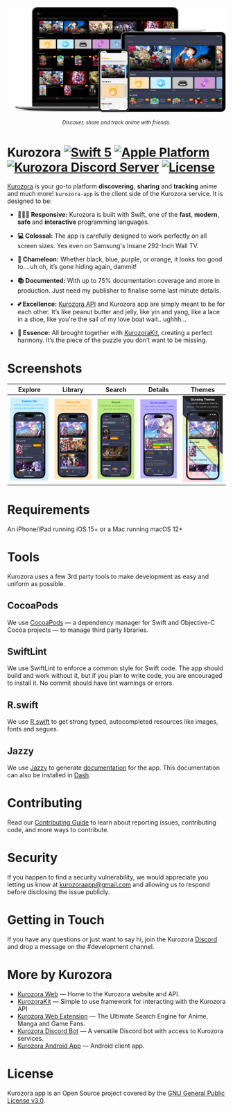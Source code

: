 <p align="center"><img src=".github/Assets/Kurozora_on_Device.png"></p>

<p align="center">
    <sup><em>Discover, share and track anime with friends.</em></sup>
</p>

# Kurozora [![Swift 5](https://img.shields.io/badge/Swift%205-white.svg?style=flat&logo=Swift)](https://swift.org) [![Apple Platform](https://img.shields.io/badge/iOS%20|%20ipadOS%20|%20macOS-black?style=flat&logo=Apple)](https://apple.co/3CsQlKq) [![Kurozora Discord Server](https://img.shields.io/discord/449250093623934977?style=flat&label=&logo=Discord&logoColor=white&color=7289DA)](https://discord.gg/f3QFzGqsah) [![License](https://img.shields.io/badge/License-GPLv3-blue.svg?style=flat)](LICENSE)

[Kurozora](https://kurozora.app) is your go-to platform **discovering**, **sharing** and **tracking** anime and much more! `kurozora-app` is the client side of the Kurozora service. It is designed to be:

* **🏃🏻‍♂️ Responsive:** Kurozora is built with Swift, one of the **fast**, **modern**, **safe** and **interactive** programming languages.

* **💻 Colossal:** The app is carefully designed to work perfectly on all screen sizes. Yes even on Samsung's Insane 292-Inch Wall TV.

* **🎨 Chameleon:** Whether black, blue, purple, or orange, it looks too good to… uh oh, it’s gone hiding again, dammit!

* **📚 Documented:** With up to 75% documentation coverage and more in production. Just need my publisher to finalise some last minute details.

* **💕 Excellence:** [Kurozora API](https://github.com/kurozora/kurozora-web) and Kurozora app are simply meant to be for each other. It’s like peanut butter and jelly, like yin and yang, like a lace in a shoe, like you're the sail of my love boat wait.. ughhh…

* **🧩 Essence:** All brought together with [KurozoraKit](https://github.com/kurozora/KurozoraKit), creating a perfect harmony. It’s the piece of the puzzle you don’t want to be missing.

# Screenshots

| Explore | Library | Search | Details | Themes |
| ------- | ------- | ------ | ------- | ------ |
|![The explore page containing multiple sections of shows, used to discover new shows.](.github/Assets/Screenshots/1.jpg) | ![The library page showing the user’s watching list.](.github/Assets/Screenshots/2.jpg) | ![The search page showing multiple search results for JoJo’s Bizarre Adventure.](.github/Assets/Screenshots/4.jpg) | ![The details page of Re:Zero Kara Hajimeru Isekai Seikatsu.](.github/Assets/Screenshots/5.jpg) | ![The explore page in multiple themes overlaid on top of each other.](.github/Assets/Screenshots/6.jpg) |

# Requirements

An iPhone/iPad running iOS 15+ or a Mac running macOS 12+

# Tools

Kurozora uses a few 3rd party tools to make development as easy and uniform as possible.

##  CocoaPods

We use [CocoaPods](https://cocoapods.org/) — a dependency manager for Swift and Objective-C Cocoa projects — to manage third party libraries.

## SwiftLint

We use SwiftLint to enforce a common style for Swift code. The app should build and work without it, but if you plan to write code, you are encouraged to install it. No commit should have lint warnings or errors.

## R.swift

We use [R.swift](https://github.com/mac-cain13/R.swift) to get strong typed, autocompleted resources like images, fonts and segues.

## Jazzy

We use [Jazzy](https://github.com/realm/jazzy) to generate [documentation](https://kiritokatklian.github.io/kurozora-app/) for the app. This documentation can also be installed in [Dash](https://kapeli.com/dash).

# Contributing

Read our [Contributing Guide](CONTRIBUTING.md) to learn about reporting issues, contributing code, and more ways to contribute.

# Security

If you happen to find a security vulnerability, we would appreciate you letting us know at kurozoraapp@gmail.com and allowing us to respond before disclosing the issue publicly.

# Getting in Touch

If you have any questions or just want to say hi, join the Kurozora [Discord](https://discord.gg/f3QFzGqsah) and drop a message on the #development channel.

# More by Kurozora

- [Kurozora Web](https://github.com/kurozora/kurozora-web) — Home to the Kurozora website and API.
- [KurozoraKit](https://github.com/kurozora/KurozoraKit) — Simple to use framework for interacting with the Kurozora API
- [Kurozora Web Extension](https://github.com/Kurozora/kurozora-extension) — The Ultimate Search Engine for Anime, Manga and Game Fans.
- [Kurozora Discord Bot](https://github.com/kurozora/kurozora-discord-bot) — A versatile Discord bot with access to Kurozora services.
- [Kurozora Android App](https://github.com/kurozora/kurozora-android) — Android client app.

# License

Kurozora app is an Open Source project covered by the [GNU General Public License v3.0](LICENSE).